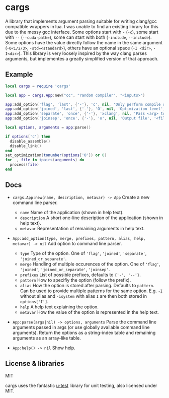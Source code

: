 # cargs

A library that implements argument parsing suitable for writing clang/gcc compatible wrappers in lua.
I was unable to find an existing library for this due to the messy gcc interface.
Some options start with `-` (`-c`), some start with `--` (`--cuda-path=`), some can start with both (`-include`, `--include`). Some options have the value directly follow the name in the same argument (`-O<1/2/3>`,  `-std=<standard>`), others have an optional space (`-I <dir>`, `-I<dir>`).
This library is very loosely inspired by the way clang parses arguments, but implementes a greatly simplified version of that approach.

## Example

```lua
local cargs = require 'cargs'

local app = cargs.App:new("cc", "random compiler", "<inputs>")

app:add_option('flag', 'last', {'-'}, 'c', nil, 'Only perform compile step')
app:add_option('joined', 'last', {'-'}, 'O', nil, 'Optimization level', '<number>')
app:add_option('separate', 'once', {'-'}, 'xclang', nil, 'Pass <arg> to the compiler', '<arg>')
app:add_option('joinsep', 'once', {'-'}, 'o', nil, 'Output file', '<file>')

local options, arguments = app:parse()

if options['c'] then
  disable_assemble()
  disable_link()
end
set_optimization(tonumber(options['O']) or 0)
for _, file in ipairs(arguments) do
  process(file)
end

```

## Docs

- `cargs.App:new(name, description, metavar) -> App` Create a new command line parser.
  - `name` Name of the application (shown in help text).
  - `description` A short one-line description of the application (shown in
    help text).
  - `metavar` Representation of remaining arguments in help text.

- `App:add_option(type, merge, prefixes, pattern, alias, help, metavar) -> nil` Add option to command line parser.
  - `type` Type of the option. One of `'flag'`, `'joined'`, `'separate'`, `'joined_or_separate'`.
  - `merge` Handling of multiple occurences of the option. One of `'flag'`,
    `'joined'`, `'joined_or_separate'`, `'joinsep'`.
  - `prefixes` List of possible prefixes, defaults to `{'-', '--'}`.
  - `pattern` How to specifiy the option (follow the prefix).
  - `alias` How the option is stored after parsing. Defaults to `pattern`. Can
    be used to provide multiple patterns for the same option. E.g. `-I` without
    alias and `-isystem` with alias `I` are then both stored in `options['I']`.
  - `help` A help text explaining the option.
  - `metavar` How the value of the option is represented in the help text.

- `App:parse(args|nil) -> options, arguments` Parse the command line arguments
  passed in args (or use globally available command line arguments).
  Return the options as a string-index table and remaining arguments as an
  array-like table.
- `App:help() -> nil` Show help.

## License & libraries

MIT

cargs uses the fantastic [u-test](https://github.com/IUdalov/u-test) library for unit testing, also licensed under MIT.

